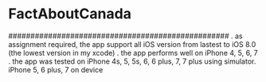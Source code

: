 # FactAboutCanada

##################################################
. as assignment required, the app support all iOS version from lastest to iOS 8.0 (the lowest version in my xcode)
. the app performs well on iPhone 4, 5, 6, 7
. the app was tested on iPhone 4s, 5, 5s, 6, 6 plus, 7, 7 plus using simulator. iPhone 5, 6 plus, 7 on device
